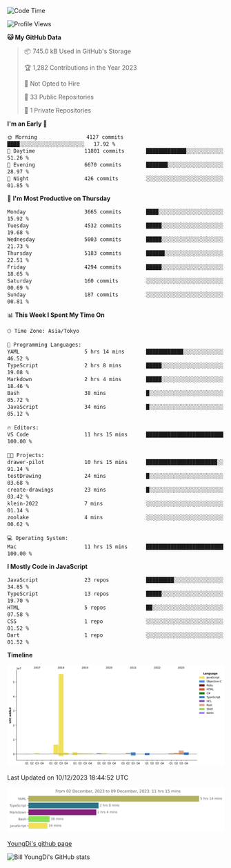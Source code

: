 <!--START_SECTION:waka-->
![Code Time](http://img.shields.io/badge/Code%20Time-228%20hrs%2035%20mins-blue)

![Profile Views](http://img.shields.io/badge/Profile%20Views-0-blue)

**🐱 My GitHub Data** 

> 📦 745.0 kB Used in GitHub's Storage 
 > 
> 🏆 1,282 Contributions in the Year 2023
 > 
> 🚫 Not Opted to Hire
 > 
> 📜 33 Public Repositories 
 > 
> 🔑 1 Private Repositories 
 > 
**I'm an Early 🐤** 

```text
🌞 Morning                4127 commits        ████░░░░░░░░░░░░░░░░░░░░░   17.92 % 
🌆 Daytime                11801 commits       █████████████░░░░░░░░░░░░   51.26 % 
🌃 Evening                6670 commits        ███████░░░░░░░░░░░░░░░░░░   28.97 % 
🌙 Night                  426 commits         ░░░░░░░░░░░░░░░░░░░░░░░░░   01.85 % 
```
📅 **I'm Most Productive on Thursday** 

```text
Monday                   3665 commits        ████░░░░░░░░░░░░░░░░░░░░░   15.92 % 
Tuesday                  4532 commits        █████░░░░░░░░░░░░░░░░░░░░   19.68 % 
Wednesday                5003 commits        █████░░░░░░░░░░░░░░░░░░░░   21.73 % 
Thursday                 5183 commits        ██████░░░░░░░░░░░░░░░░░░░   22.51 % 
Friday                   4294 commits        █████░░░░░░░░░░░░░░░░░░░░   18.65 % 
Saturday                 160 commits         ░░░░░░░░░░░░░░░░░░░░░░░░░   00.69 % 
Sunday                   187 commits         ░░░░░░░░░░░░░░░░░░░░░░░░░   00.81 % 
```


📊 **This Week I Spent My Time On** 

```text
🕑︎ Time Zone: Asia/Tokyo

💬 Programming Languages: 
YAML                     5 hrs 14 mins       ████████████░░░░░░░░░░░░░   46.52 % 
TypeScript               2 hrs 8 mins        █████░░░░░░░░░░░░░░░░░░░░   19.08 % 
Markdown                 2 hrs 4 mins        █████░░░░░░░░░░░░░░░░░░░░   18.46 % 
Bash                     38 mins             █░░░░░░░░░░░░░░░░░░░░░░░░   05.72 % 
JavaScript               34 mins             █░░░░░░░░░░░░░░░░░░░░░░░░   05.12 % 

🔥 Editors: 
VS Code                  11 hrs 15 mins      █████████████████████████   100.00 % 

🐱‍💻 Projects: 
drawer-pilot             10 hrs 15 mins      ███████████████████████░░   91.14 % 
testDrawing              24 mins             █░░░░░░░░░░░░░░░░░░░░░░░░   03.68 % 
create-drawings          23 mins             █░░░░░░░░░░░░░░░░░░░░░░░░   03.42 % 
klein-2022               7 mins              ░░░░░░░░░░░░░░░░░░░░░░░░░   01.14 % 
zoolake                  4 mins              ░░░░░░░░░░░░░░░░░░░░░░░░░   00.62 % 

💻 Operating System: 
Mac                      11 hrs 15 mins      █████████████████████████   100.00 % 
```

**I Mostly Code in JavaScript** 

```text
JavaScript               23 repos            █████████░░░░░░░░░░░░░░░░   34.85 % 
TypeScript               13 repos            █████░░░░░░░░░░░░░░░░░░░░   19.70 % 
HTML                     5 repos             ██░░░░░░░░░░░░░░░░░░░░░░░   07.58 % 
CSS                      1 repo              ░░░░░░░░░░░░░░░░░░░░░░░░░   01.52 % 
Dart                     1 repo              ░░░░░░░░░░░░░░░░░░░░░░░░░   01.52 % 
```



**Timeline**

![Lines of Code chart](https://raw.githubusercontent.com/Youngdi/Youngdi/master/assets/bar_graph.png)


 Last Updated on 10/12/2023 18:44:52 UTC
<!--END_SECTION:waka-->

![wakatime](./images/stat.svg)

[YoungDi's github page](https://youngdi.github.io)

![Bill YoungDi's GitHub stats](https://github-readme-stats.vercel.app/api?username=youngdi&count_private=true&show_icons=true)

